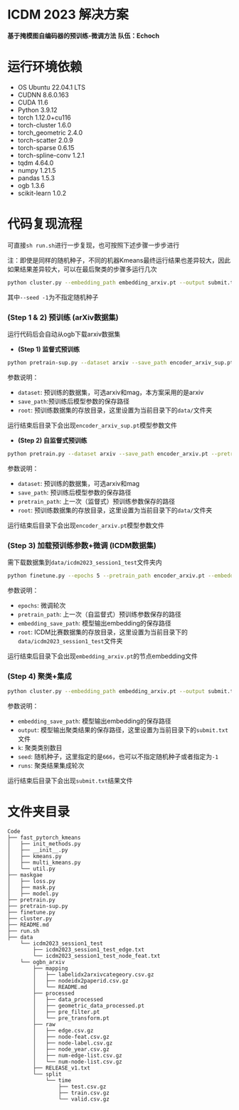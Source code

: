 # ICDM 2023 解决方案
**基于掩模图自编码器的预训练-微调方法**
**队伍：Echoch**

# 运行环境依赖

+ OS                            Ubuntu 22.04.1 LTS
+ CUDNN                         8.6.0.163
+ CUDA                          11.6
+ Python                        3.9.12
+ torch                         1.12.0+cu116
+ torch-cluster                 1.6.0
+ torch_geometric               2.4.0
+ torch-scatter                 2.0.9
+ torch-sparse                  0.6.15
+ torch-spline-conv             1.2.1
+ tqdm                          4.64.0
+ numpy                         1.21.5
+ pandas                        1.5.3
+ ogb                           1.3.6
+ scikit-learn                  1.0.2

# 代码复现流程
可直接`sh run.sh`进行一步复现，也可按照下述步骤一步步进行

注：即使是同样的随机种子，不同的机器Kmeans最终运行结果也差异较大，因此如果结果差异较大，可以在最后聚类的步骤多运行几次
```bash
python cluster.py --embedding_path embedding_arxiv.pt --output submit.txt --k 15 --seed -1 --runs 5
```
其中`--seed -1`为不指定随机种子

### (Step 1 & 2) 预训练 (arXiv数据集)

运行代码后会自动从ogb下载arxiv数据集
+ **(Step 1) 监督式预训练**
```bash
python pretrain-sup.py --dataset arxiv --save_path encoder_arxiv_sup.pt --root data
```
参数说明：
+ `dataset`: 预训练的数据集，可选arxiv和mag，本方案采用的是arxiv
+ `save_path`:预训练后模型参数的保存路径
+ `root`: 预训练数据集的存放目录，这里设置为当前目录下的`data/`文件夹

运行结束后目录下会出现`encoder_arxiv_sup.pt`模型参数文件

+ **(Step 2) 自监督式预训练**
```bash
python pretrain.py --dataset arxiv --save_path encoder_arxiv.pt --pretrain_path encoder_arxiv_sup.pt --lr 0.005 --root data
```
参数说明：
+ `dataset`: 预训练的数据集，可选arxiv和mag
+ `save_path`: 预训练后模型参数的保存路径
+ `pretrain_path`: 上一次（监督式）预训练参数保存的路径
+ `root`: 预训练数据集的存放目录，这里设置为当前目录下的`data/`文件夹

运行结束后目录下会出现`encoder_arxiv.pt`模型参数文件

### (Step 3) 加载预训练参数+微调 (ICDM数据集)

需下载数据集到`data/icdm2023_session1_test`文件夹内
```bash
python finetune.py --epochs 5 --pretrain_path encoder_arxiv.pt --embedding_save_path embedding_arxiv.pt --root data/icdm2023_session1_test
```
参数说明：
+ `epochs`: 微调轮次
+ `pretrain_path`: 上一次（自监督式）预训练参数保存的路径
+ `embedding_save_path`: 模型输出embedding的保存路径
+ `root`: ICDM比赛数据集的存放目录，这里设置为当前目录下的`data/icdm2023_session1_test`文件夹

运行结束后目录下会出现`embedding_arxiv.pt`的节点embedding文件

### (Step 4) 聚类+集成

```bash
python cluster.py --embedding_path embedding_arxiv.pt --output submit.txt --k 15 --seed 666 --runs 5
```
参数说明：
+ `embedding_save_path`: 模型输出embedding的保存路径
+ `output`: 模型输出聚类结果的保存路径，这里设置为当前目录下的`submit.txt`文件
+ `k`: 聚类类别数目
+ `seed`: 随机种子，这里指定的是`666`，也可以不指定随机种子或者指定为`-1`
+ `runs`: 聚类结果集成轮次

运行结束后目录下会出现`submit.txt`结果文件


# 文件夹目录

```
Code
├── fast_pytorch_kmeans
│   ├── init_methods.py
│   ├── __init__.py
│   ├── kmeans.py
│   ├── multi_kmeans.py
│   └── util.py
├── maskgae
│   ├── loss.py
│   ├── mask.py
│   ├── model.py
├── pretrain.py
├── pretrain-sup.py
├── finetune.py
├── cluster.py
├── README.md
├── run.sh
├── data
    └── icdm2023_session1_test
        ├── icdm2023_session1_test_edge.txt
        └── icdm2023_session1_test_node_feat.txt
    └── ogbn_arxiv
        ├── mapping
        │   ├── labelidx2arxivcategeory.csv.gz
        │   ├── nodeidx2paperid.csv.gz
        │   └── README.md
        ├── processed
        │   ├── data_processed
        │   ├── geometric_data_processed.pt
        │   ├── pre_filter.pt
        │   └── pre_transform.pt
        ├── raw
        │   ├── edge.csv.gz
        │   ├── node-feat.csv.gz
        │   ├── node-label.csv.gz
        │   ├── node_year.csv.gz
        │   ├── num-edge-list.csv.gz
        │   └── num-node-list.csv.gz
        ├── RELEASE_v1.txt
        └── split
            └── time
                ├── test.csv.gz
                ├── train.csv.gz
                └── valid.csv.gz
```
